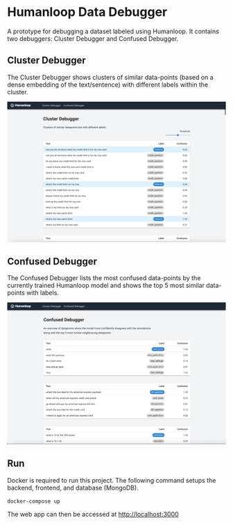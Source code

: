 # Humanloop Data Debugger

A prototype for debugging a dataset labeled using Humanloop.
It contains two debuggers: Cluster Debugger and Confused Debugger.

## Cluster Debugger
The Cluster Debugger shows clusters of similar data-points (based on a dense embedding of the text/sentence) with different labels within the cluster.

<img alt="cluster-debugger" src="./cluster-debugger.png" width="700">

## Confused Debugger
The Confused Debugger lists the most confused data-points by the currently trained Humanloop model and shows the top 5 most similar data-points with labels.

<img alt="confused-debugger" src="./confused-debugger.png" width="700">

## Run

Docker is required to run this project.
The following command setups the backend, frontend, and database (MongoDB).

```shell
docker-compose up
```

The web app can then be accessed at <http://localhost:3000>